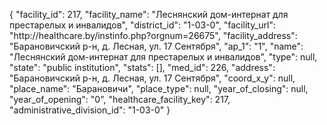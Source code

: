 {
    "facility_id": 217,
    "facility_name": "Леснянский дом-интернат для престарелых и инвалидов",
    "district_id": "1-03-0",
    "facility_url": "http:\/\/healthcare.by\/instinfo.php?orgnum=26675",
    "facility_address": "Барановичский р-н, д. Лесная,  ул. 17 Сентября",
    "ap_1": "1",
    "name": "Леснянский дом-интернат для престарелых и инвалидов",
    "type": null,
    "state": "public institution",
    "stats": [],
    "med_id": 226,
    "address": "Барановичский р-н, д. Лесная,  ул. 17 Сентября",
    "coord_x_y": null,
    "place_name": "Барановичи",
    "place_type": null,
    "year_of_closing": null,
    "year_of_opening": "0",
    "healthcare_facility_key": 217,
    "administrative_division_id": "1-03-0"
}